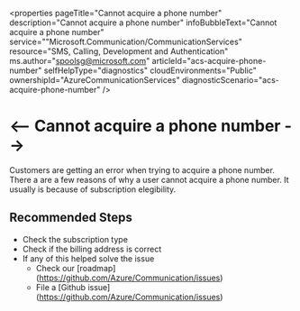 <properties
	pageTitle="Cannot acquire a phone number"
	description="Cannot acquire a phone number"
	infoBubbleText="Cannot acquire a phone number"
	service=""Microsoft.Communication/CommunicationServices"
	resource="SMS, Calling, Development and Authentication"
	ms.author="spoolsg@microsoft.com"
	articleId="acs-acquire-phone-number"
	selfHelpType="diagnostics"
	cloudEnvironments="Public"
	ownershipId="AzureCommunicationServices"
	diagnosticScenario="acs-acquire-phone-number"
/>

# <-- Cannot acquire a phone number -->

<!--issueDescription-->
Customers are getting an error when trying to acquire a phone number. There a are a few reasons of why a user cannot acquire a phone number. 
It usually is because of subscription elegibility. 

<!--/issueDescription-->

## **Recommended Steps**

* Check the subscription type
* Check if the billing address is correct
* If any of this helped solve the issue
	* Check our [roadmap] (https://github.com/Azure/Communication/issues)
	* File a [Github issue] (https://github.com/Azure/Communication/issues) 
